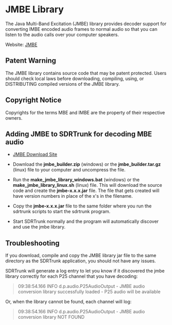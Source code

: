 # JMBE Library #

The Java Multi-Band Excitation (JMBE) library provides decoder support for 
converting IMBE encoded audio frames to normal audio so that you can listen to 
the audio calls over your computer speakers.

Website: [JMBE](https://github.com/DSheirer/jmbe)

## Patent Warning ##

The JMBE library contains source code that may be patent protected.  Users
should check local laws before downloading, compiling, using, or DISTRIBUTING
compiled versions of the JMBE library.

## Copyright Notice ##

Copyrights for the terms MBE and IMBE are the property of their respective
owners.

## Adding JMBE to SDRTrunk for decoding MBE audio ##

* [JMBE Download Site](https://github.com/DSheirer/jmbe/releases)
* Download the **jmbe\_builder.zip** (windows) or the **jmbe\_builder.tar.gz** (linux) file to your computer and uncompress the file.

* Run the **make\_jmbe\_library\_windows.bat** (windows) or the **make\_jmbe\_library\_linux.sh** (linux) file.  This will download the source code and create the **jmbe-x.x.x.jar** file.  The file that gets created will have version numbers in place of the x's in the filename.

* Copy the **jmbe-x.x.x.jar** file to the same folder where you run the sdrtrunk scripts to start the sdrtrunk program.

* Start SDRTrunk normally and the program will automatically discover and use the jmbe library.

## Troubleshooting ##

If you download, compile and copy the JMBE library jar file to the same directory as the SDRTrunk application, you should not have any issues.

SDRTrunk will generate a log entry to let you know if it discovered the jmbe library correctly for each P25 channel that you have decoding:

> 09:38:54.166 INFO  d.p.audio.P25AudioOutput - JMBE audio conversion library successfully loaded - P25 audio will be available

Or, when the library cannot be found, each channel will log:

> 09:38:54.166 INFO  d.p.audio.P25AudioOutput - JMBE audio conversion  library NOT FOUND